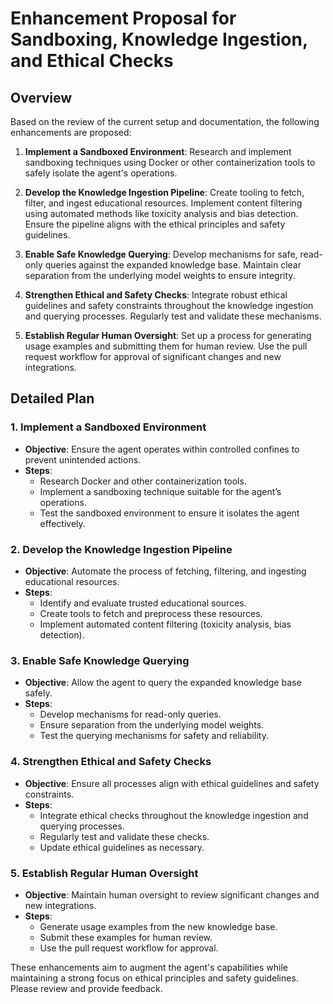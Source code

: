 # Enhancement Proposal for Sandboxing, Knowledge Ingestion, and Ethical Checks

## Overview
Based on the review of the current setup and documentation, the following enhancements are proposed:

1. **Implement a Sandboxed Environment**: Research and implement sandboxing techniques using Docker or other containerization tools to safely isolate the agent's operations.

2. **Develop the Knowledge Ingestion Pipeline**: Create tooling to fetch, filter, and ingest educational resources. Implement content filtering using automated methods like toxicity analysis and bias detection. Ensure the pipeline aligns with the ethical principles and safety guidelines.

3. **Enable Safe Knowledge Querying**: Develop mechanisms for safe, read-only queries against the expanded knowledge base. Maintain clear separation from the underlying model weights to ensure integrity.

4. **Strengthen Ethical and Safety Checks**: Integrate robust ethical guidelines and safety constraints throughout the knowledge ingestion and querying processes. Regularly test and validate these mechanisms.

5. **Establish Regular Human Oversight**: Set up a process for generating usage examples and submitting them for human review. Use the pull request workflow for approval of significant changes and new integrations.

## Detailed Plan
### 1. Implement a Sandboxed Environment
- **Objective**: Ensure the agent operates within controlled confines to prevent unintended actions.
- **Steps**:
  - Research Docker and other containerization tools.
  - Implement a sandboxing technique suitable for the agent’s operations.
  - Test the sandboxed environment to ensure it isolates the agent effectively.

### 2. Develop the Knowledge Ingestion Pipeline
- **Objective**: Automate the process of fetching, filtering, and ingesting educational resources.
- **Steps**:
  - Identify and evaluate trusted educational sources.
  - Create tools to fetch and preprocess these resources.
  - Implement automated content filtering (toxicity analysis, bias detection).

### 3. Enable Safe Knowledge Querying
- **Objective**: Allow the agent to query the expanded knowledge base safely.
- **Steps**:
  - Develop mechanisms for read-only queries.
  - Ensure separation from the underlying model weights.
  - Test the querying mechanisms for safety and reliability.

### 4. Strengthen Ethical and Safety Checks
- **Objective**: Ensure all processes align with ethical guidelines and safety constraints.
- **Steps**:
  - Integrate ethical checks throughout the knowledge ingestion and querying processes.
  - Regularly test and validate these checks.
  - Update ethical guidelines as necessary.

### 5. Establish Regular Human Oversight
- **Objective**: Maintain human oversight to review significant changes and new integrations.
- **Steps**:
  - Generate usage examples from the new knowledge base.
  - Submit these examples for human review.
  - Use the pull request workflow for approval.

These enhancements aim to augment the agent's capabilities while maintaining a strong focus on ethical principles and safety guidelines. Please review and provide feedback.